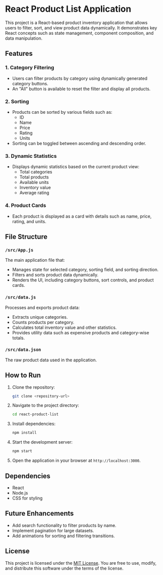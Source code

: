 # React Product List Application

This project is a React-based product inventory application that allows users to filter, sort, and view product data dynamically. It demonstrates key React concepts such as state management, component composition, and data manipulation.

## Features

### 1. **Category Filtering**
- Users can filter products by category using dynamically generated category buttons.
- An "All" button is available to reset the filter and display all products.

### 2. **Sorting**
- Products can be sorted by various fields such as:
    - ID
    - Name
    - Price
    - Rating
    - Units
- Sorting can be toggled between ascending and descending order.

### 3. **Dynamic Statistics**
- Displays dynamic statistics based on the current product view:
    - Total categories
    - Total products
    - Available units
    - Inventory value
    - Average rating

### 4. **Product Cards**
- Each product is displayed as a card with details such as name, price, rating, and units.

## File Structure

### `/src/App.js`
The main application file that:
- Manages state for selected category, sorting field, and sorting direction.
- Filters and sorts product data dynamically.
- Renders the UI, including category buttons, sort controls, and product cards.

### `/src/data.js`
Processes and exports product data:
- Extracts unique categories.
- Counts products per category.
- Calculates total inventory value and other statistics.
- Provides utility data such as expensive products and category-wise totals.

### `/src/data.json`
The raw product data used in the application.

## How to Run

1. Clone the repository:
     ```bash
     git clone <repository-url>
     ```
2. Navigate to the project directory:
     ```bash
     cd react-product-list
     ```
3. Install dependencies:
     ```bash
     npm install
     ```
4. Start the development server:
     ```bash
     npm start
     ```
5. Open the application in your browser at `http://localhost:3000`.

## Dependencies
- React
- Node.js
- CSS for styling

## Future Enhancements
- Add search functionality to filter products by name.
- Implement pagination for large datasets.
- Add animations for sorting and filtering transitions.

## License
This project is licensed under the [MIT License](LICENSE). You are free to use, modify, and distribute this software under the terms of the license.
